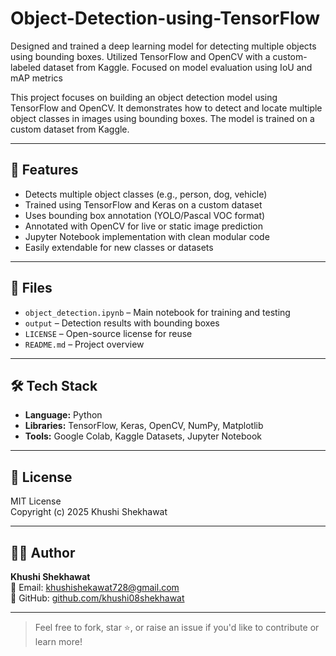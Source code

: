 # Object-Detection-using-TensorFlow
Designed and trained a deep learning model for detecting multiple objects using bounding boxes. Utilized TensorFlow and OpenCV with a custom-labeled dataset from Kaggle. Focused on model evaluation using IoU and mAP metrics

This project focuses on building an object detection model using TensorFlow and OpenCV. It demonstrates how to detect and locate multiple object classes in images using bounding boxes. The model is trained on a custom dataset from Kaggle.

---

## 🧰 Features

- Detects multiple object classes (e.g., person, dog, vehicle)
- Trained using TensorFlow and Keras on a custom dataset
- Uses bounding box annotation (YOLO/Pascal VOC format)
- Annotated with OpenCV for live or static image prediction
- Jupyter Notebook implementation with clean modular code
- Easily extendable for new classes or datasets

---

## 📁 Files

- `object_detection.ipynb` – Main notebook for training and testing
- `output` – Detection results with bounding boxes
- `LICENSE` – Open-source license for reuse
- `README.md` – Project overview

---

## 🛠️ Tech Stack

- **Language:** Python  
- **Libraries:** TensorFlow, Keras, OpenCV, NumPy, Matplotlib  
- **Tools:** Google Colab, Kaggle Datasets, Jupyter Notebook

---

## 🪪 License

MIT License  
Copyright (c) 2025 Khushi Shekhawat

---

## 🙋‍♀️ Author

**Khushi Shekhawat**  
📧 Email: [khushishekawat728@gmail.com](mailto:khushishekhawat0811@gmail.com)  
🔗 GitHub: [github.com/khushi08shekhawat](https://github.com/khushi08shekhawat)

---

> Feel free to fork, star ⭐, or raise an issue if you'd like to contribute or learn more!
